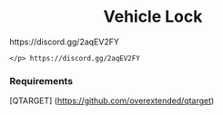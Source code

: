 
<p align="center">
	<h1 align="center">
		Vehicle Lock 
	</h1>
            https://discord.gg/2aqEV2FY
		
	</p> https://discord.gg/2aqEV2FY
</p>

### Requirements

[QTARGET] (https://github.com/overextended/qtarget)


